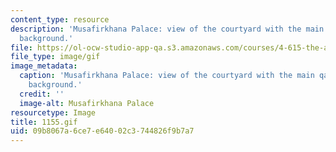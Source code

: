 ```yaml
---
content_type: resource
description: 'Musafirkhana Palace: view of the courtyard with the main qa''a in the
  background.'
file: https://ol-ocw-studio-app-qa.s3.amazonaws.com/courses/4-615-the-architecture-of-cairo-spring-2002/09b8067a6ce7e64002c3744826f9b7a7_1155.gif
file_type: image/gif
image_metadata:
  caption: 'Musafirkhana Palace: view of the courtyard with the main qa''a in the
    background.'
  credit: ''
  image-alt: Musafirkhana Palace
resourcetype: Image
title: 1155.gif
uid: 09b8067a-6ce7-e640-02c3-744826f9b7a7
---
```

